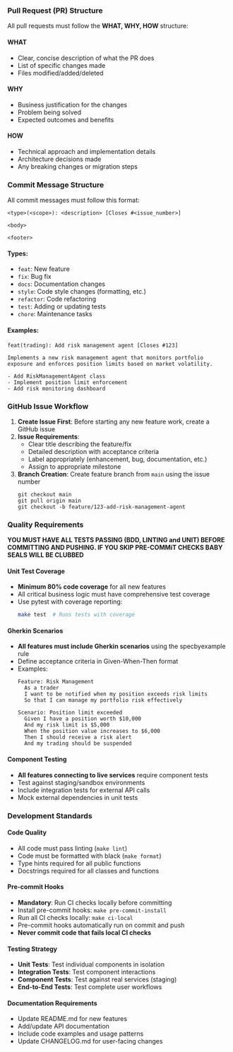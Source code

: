### Pull Request (PR) Structure

All pull requests must follow the **WHAT, WHY, HOW** structure:

#### **WHAT**
- Clear, concise description of what the PR does
- List of specific changes made
- Files modified/added/deleted

#### **WHY**
- Business justification for the changes
- Problem being solved
- Expected outcomes and benefits

#### **HOW**
- Technical approach and implementation details
- Architecture decisions made
- Any breaking changes or migration steps

### Commit Message Structure

All commit messages must follow this format:

```
<type>(<scope>): <description> [Closes #<issue_number>]

<body>

<footer>
```

#### Types:
- `feat`: New feature
- `fix`: Bug fix
- `docs`: Documentation changes
- `style`: Code style changes (formatting, etc.)
- `refactor`: Code refactoring
- `test`: Adding or updating tests
- `chore`: Maintenance tasks

#### Examples:
```
feat(trading): Add risk management agent [Closes #123]

Implements a new risk management agent that monitors portfolio
exposure and enforces position limits based on market volatility.

- Add RiskManagementAgent class
- Implement position limit enforcement
- Add risk monitoring dashboard
```

### GitHub Issue Workflow

1. **Create Issue First**: Before starting any new feature work, create a GitHub issue
2. **Issue Requirements**:
   - Clear title describing the feature/fix
   - Detailed description with acceptance criteria
   - Label appropriately (enhancement, bug, documentation, etc.)
   - Assign to appropriate milestone
3. **Branch Creation**: Create feature branch from `main` using the issue number
   ```
   git checkout main
   git pull origin main
   git checkout -b feature/123-add-risk-management-agent
   ```

### Quality Requirements

**YOU MUST HAVE ALL TESTS PASSING (BDD, LINTING and UNIT) BEFORE COMMITTING AND PUSHING. IF YOU SKIP PRE-COMMiT CHECKS BABY SEALS WILL BE CLUBBED**

#### Unit Test Coverage
- **Minimum 80% code coverage** for all new features
- All critical business logic must have comprehensive test coverage
- Use pytest with coverage reporting:
  ```bash
  make test  # Runs tests with coverage
  ```

#### Gherkin Scenarios
- **All features must include Gherkin scenarios** using the specbyexample rule
- Define acceptance criteria in Given-When-Then format
- Examples:
  ```gherkin
  Feature: Risk Management
    As a trader
    I want to be notified when my position exceeds risk limits
    So that I can manage my portfolio risk effectively

  Scenario: Position limit exceeded
    Given I have a position worth $10,000
    And my risk limit is $5,000
    When the position value increases to $6,000
    Then I should receive a risk alert
    And my trading should be suspended
  ```

#### Component Testing
- **All features connecting to live services** require component tests
- Test against staging/sandbox environments
- Include integration tests for external API calls
- Mock external dependencies in unit tests

### Development Standards

#### Code Quality
- All code must pass linting (`make lint`)
- Code must be formatted with black (`make format`)
- Type hints required for all public functions
- Docstrings required for all classes and functions

#### Pre-commit Hooks
- **Mandatory**: Run CI checks locally before committing
- Install pre-commit hooks: `make pre-commit-install`
- Run all CI checks locally: `make ci-local`
- Pre-commit hooks automatically run on commit and push
- **Never commit code that fails local CI checks**

#### Testing Strategy
- **Unit Tests**: Test individual components in isolation
- **Integration Tests**: Test component interactions
- **Component Tests**: Test against real services (staging)
- **End-to-End Tests**: Test complete user workflows

#### Documentation Requirements
- Update README.md for new features
- Add/update API documentation
- Include code examples and usage patterns
- Update CHANGELOG.md for user-facing changes
